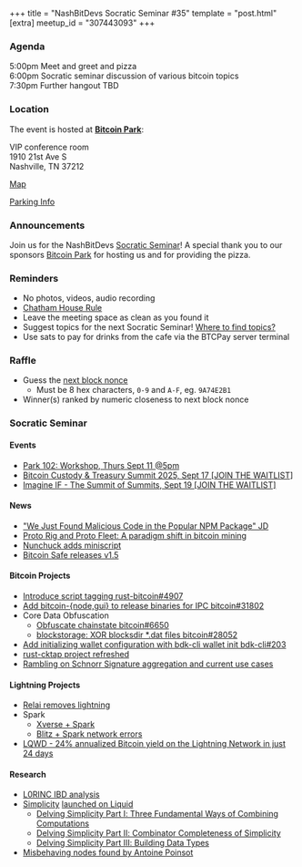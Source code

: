 +++
title = "NashBitDevs Socratic Seminar #35"
template = "post.html"
[extra]
meetup_id = "307443093"
+++

### Agenda
 
5:00pm Meet and greet and pizza  
6:00pm Socratic seminar discussion of various bitcoin topics   
7:30pm Further hangout TBD

### Location

The event is hosted at [**Bitcoin Park**](https://bitcoinpark.com):

VIP conference room   
1910 21st Ave S  
Nashville, TN  37212  

[Map](https://www.google.com/maps/place/1910+21st+Ave+S,+Nashville,+TN+37212/@36.1347819,-86.8029863,17z/data=!3m1!4b1!4m5!3m4!1s0x8864669fea1ce71d:0xdc34986293b94f39!8m2!3d36.1347819!4d-86.8007923)  

[Parking Info](/about/bitcoinpark-parking)  

### Announcements

Join us for the NashBitDevs [Socratic Seminar](/about)! A special thank you to our 
sponsors [Bitcoin Park](https://bitcoinpark.co/) for hosting us and for providing the pizza. 

### Reminders

  - No photos, videos, audio recording
  - [Chatham House Rule](https://www.chathamhouse.org/about-us/chatham-house-rule)
  - Leave the meeting space as clean as you found it
  - Suggest topics for the next Socratic Seminar! [Where to find topics?](/about/find-topics)
  - Use sats to pay for drinks from the cafe via the BTCPay server terminal

### Raffle

  - Guess the [next block nonce](https://nonce.notmandatory.org/)
    - Must be 8 hex characters, `0-9` and `A-F`, eg. `9A74E2B1`
  - Winner(s) ranked by numeric closeness to next block nonce

### Socratic Seminar

#### Events

- [Park 102: Workshop, Thurs Sept 11 @5pm](https://www.meetup.com/bitcoinpark/events/309195876/?eventOrigin=group_events_list)
- [Bitcoin Custody & Treasury Summit 2025, Sept 17 [JOIN THE WAITLIST]](https://www.meetup.com/bitcoinpark/events/308530279)
- [Imagine IF - The Summit of Summits, Sept 19 [JOIN THE WAITLIST]](https://www.meetup.com/bitcoinpark/events/308787773)

#### News

- ["We Just Found Malicious Code in the Popular NPM Package" JD](https://jdstaerk.substack.com/p/we-just-found-malicious-code-in-the)
- [Proto Rig and Proto Fleet: A paradigm shift in bitcoin mining](https://proto.xyz/blog/posts/proto-rig-and-proto-fleet-a-paradigm-shift)
- [Nunchuck adds miniscript](https://x.com/nunchuk_io/status/1960990764454056229)
- [Bitcoin Safe releases v1.5](https://bitcoinmagazine.com/business/opensats-grant-fuels-bitcoin-safes-secure-multisig-wallet-launch-with-hardware-focus)

#### Bitcoin Projects

- [Introduce script tagging rust-bitcoin#4907](https://github.com/rust-bitcoin/rust-bitcoin/pull/4907)
- [Add bitcoin-{node,gui} to release binaries for IPC bitcoin#31802](https://github.com/bitcoin/bitcoin/pull/31802)
- Core Data Obfuscation
  - [Obfuscate chainstate bitcoin#6650](https://github.com/bitcoin/bitcoin/pull/6650)
  - [blockstorage: XOR blocksdir *.dat files bitcoin#28052](https://github.com/bitcoin/bitcoin/pull/28052)
- [Add initializing wallet configuration with bdk-cli wallet init bdk-cli#203](https://github.com/bitcoindevkit/bdk-cli/pull/203)
- [rust-cktap project refreshed](https://github.com/notmandatory/rust-cktap)
- [Rambling on Schnorr Signature aggregation and current use cases](https://x.com/rob1ham/status/1962156627844374696)

#### Lightning Projects

- [Relai removes lightning](https://x.com/julian_liniger/status/1960225937213063584)
- Spark
  - [Xverse + Spark](https://x.com/xverseapp/status/1960908973252739530)
  - [Blitz + Spark network errors](https://x.com/blitzwalletapp/status/1959638933794337133)
- [LQWD - 24% annualized Bitcoin yield on the Lightning Network in just 24 days](https://www.newsfilecorp.com/release/264029)

#### Research

- [L0RINC IBD analysis](https://x.com/L0RINC/status/1964396017853616588)
- [Simplicity](https://simplicity-lang.org) [launched on Liquid](https://blog.blockstream.com/simplicity-launches-on-liquid-mainnet/)
  - [Delving Simplicity Part Ⅰ: Three Fundamental Ways of Combining Computations](https://delvingbitcoin.org/t/delving-simplicity-part-three-fundamental-ways-of-combining-computations/1902)
  - [Delving Simplicity Part Ⅱ: Combinator Completeness of Simplicity](https://delvingbitcoin.org/t/delving-simplicity-part-combinator-completeness-of-simplicity/1935)
  - [Delving Simplicity Part Ⅲ: Building Data Types](https://delvingbitcoin.org/t/delving-simplicity-part-building-data-types/1956)
- [Misbehaving nodes found by Antoine Poinsot](https://antoinep.com/posts/misbehaving_nodes/)
